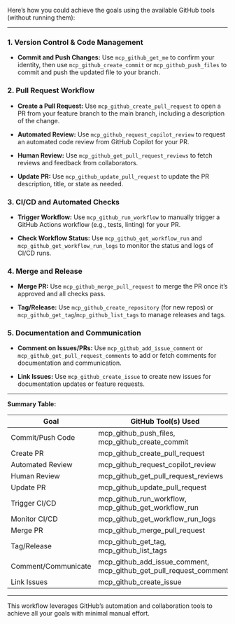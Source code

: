 Here’s how you could achieve the goals using the available GitHub tools (without running them):

---

### 1. **Version Control & Code Management**

- **Commit and Push Changes:**
  Use `mcp_github_get_me` to confirm your identity, then use `mcp_github_create_commit` or `mcp_github_push_files` to commit and push the updated file to your branch.

### 2. **Pull Request Workflow**

- **Create a Pull Request:**
  Use `mcp_github_create_pull_request` to open a PR from your feature branch to the main branch, including a description of the change.

- **Automated Review:**
  Use `mcp_github_request_copilot_review` to request an automated code review from GitHub Copilot for your PR.

- **Human Review:**
  Use `mcp_github_get_pull_request_reviews` to fetch reviews and feedback from collaborators.

- **Update PR:**
  Use `mcp_github_update_pull_request` to update the PR description, title, or state as needed.

### 3. **CI/CD and Automated Checks**

- **Trigger Workflow:**
  Use `mcp_github_run_workflow` to manually trigger a GitHub Actions workflow (e.g., tests, linting) for your PR.

- **Check Workflow Status:**
  Use `mcp_github_get_workflow_run` and `mcp_github_get_workflow_run_logs` to monitor the status and logs of CI/CD runs.

### 4. **Merge and Release**

- **Merge PR:**
  Use `mcp_github_merge_pull_request` to merge the PR once it’s approved and all checks pass.

- **Tag/Release:**
  Use `mcp_github_create_repository` (for new repos) or `mcp_github_get_tag`/`mcp_github_list_tags` to manage releases and tags.

### 5. **Documentation and Communication**

- **Comment on Issues/PRs:**
  Use `mcp_github_add_issue_comment` or `mcp_github_get_pull_request_comments` to add or fetch comments for documentation and communication.

- **Link Issues:**
  Use `mcp_github_create_issue` to create new issues for documentation updates or feature requests.

---

**Summary Table:**

| Goal                        | GitHub Tool(s) Used                                 |
|-----------------------------|-----------------------------------------------------|
| Commit/Push Code            | mcp_github_push_files, mcp_github_create_commit     |
| Create PR                   | mcp_github_create_pull_request                      |
| Automated Review            | mcp_github_request_copilot_review                   |
| Human Review                | mcp_github_get_pull_request_reviews                 |
| Update PR                   | mcp_github_update_pull_request                      |
| Trigger CI/CD               | mcp_github_run_workflow, mcp_github_get_workflow_run|
| Monitor CI/CD               | mcp_github_get_workflow_run_logs                    |
| Merge PR                    | mcp_github_merge_pull_request                       |
| Tag/Release                 | mcp_github_get_tag, mcp_github_list_tags            |
| Comment/Communicate         | mcp_github_add_issue_comment, mcp_github_get_pull_request_comments |
| Link Issues                 | mcp_github_create_issue                             |

---

This workflow leverages GitHub’s automation and collaboration tools to achieve all your goals with minimal manual effort.
